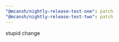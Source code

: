 ```yaml
---
"@mcansh/nightly-release-test-one": patch
"@mcansh/nightly-release-test-two": patch
---
```


stupid change
